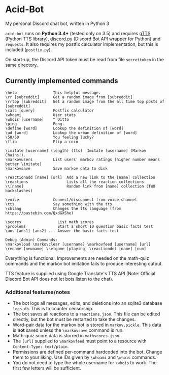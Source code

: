 # Acid-Bot
My personal Discord chat bot, written in Python 3

`acid-bot` runs on **Python 3.4+** (tested only on 3.5) and requires [gTTS](https://github.com/pndurette/gTTS) (Python TTS library), [discord.py](https://github.com/Rapptz/discord.py/) (Discord Bot API wrapper for Python) and `requests`. It also requires my postfix calculator implementation, but this is included (`postfix.py`).

On start-up, the Discord API token must be read from file `secrettoken` in the same directory.

## Currently implemented commands

	\help                This helpful message.
	\rr [subreddit]      Get a random image from [subreddit]
	\rrtop [subreddit]   Get a random image from the all time top posts of [subreddit]
	\calc [query]        Postfix calculator
	\whoami              User stats
	\whois [username]    ^ Ditto
	\ping                Pong.
	\define [word]       Lookup the definition of [word]
	\ud [word]           Lookup the urban definition of [word]
	\50/50               You feeling lucky?
	\flip                Flip a coin

	\imitate [username] (length) (tts)  Imitate [username] (Markov Chains!).
	\markovusers         List users' markov ratings (higher number means better \imitate)
	\markovsave          Save markov data to disk

	\reactionadd [name] [url]  Add a new link to the [name] collection
	\reactions                 Lists all the reaction collections
	\\[name]                   Random link from [name] collection (TWO backslashes)

	\voice               Connect/disconnect from voice channel
	\tts                 Say something with the tts
	\chlang              Changes the tts language (from https://pastebin.com/QxdGXShe)

	\scores                List math scores
	\problems              Start a short 10 question basic facts test
	\ans [ans1] [ans2] ... Answer the basic facts test

	Debug (Admin) Commands:
	\markovload \markovclear [username] \markovfeed [username] [url]
	\rename [newname] \setgame [playing] \reactiondel [name] [num]

Everything is functional. Improvements are needed on the math-quiz commands and the markov bot imitation fails to produce interesting output.

TTS feature is supplied using Google Translate's TTS API (Note: Official Discord Bot API does not let bots listen to the chat).

### Additional features/notes

 - The bot logs all messages, edits, and deletions into an sqlite3 database `logs.db`. This is to counter censorship.
 - The bot saves all reactions to a `reactions.json`. This file can be edited directly, but the bot must be restarted to take the changes.
 - Word-pair data for the markov bot is stored in `markov.pickle`. This data is **not** saved unless the `\markovsave` command is run.
 - Math-quiz score data is storred in `mathscores.json`.
 - The `[url]` supplied to `\markovfeed` must point to a resource with `Content-Type: text/plain`.
 - Permissions are defined per-command hardcoded into the bot. Change them to your liking. Use IDs given by `\whoami` and `\whois` commands.
 - You do not need to type the whole username for `\whois` to work. The first few letters will be sufficient.